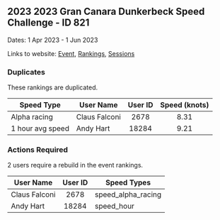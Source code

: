 ## 2023 2023 Gran Canara Dunkerbeck Speed Challenge - ID 821

Dates: 1 Apr 2023 - 1 Jun 2023

Links to website: [Event](https://www.gps-foilsurfing.com/default.aspx?mnu=event&val=821), [Rankings](https://www.gps-foilsurfing.com/default.aspx?mnu=eventranking&val=821), [Sessions](https://www.gps-foilsurfing.com/default.aspx?mnu=eventsessions&val=821)

### Duplicates

These rankings are duplicated.

| Speed Type | User Name | User ID | Speed (knots) |
| ---------- | --------- | :-----: | :-----------: |
| Alpha racing | Claus Falconi | 2678 | 8.31 |
| 1 hour avg speed | Andy Hart | 18284 | 9.21 |

### Actions Required

2 users require a rebuild in the event rankings.

| User Name | User ID | Speed Types |
| --------- | :-----: | ----------- |
| Claus Falconi | 2678 | speed_alpha_racing |
| Andy Hart | 18284 | speed_hour |

